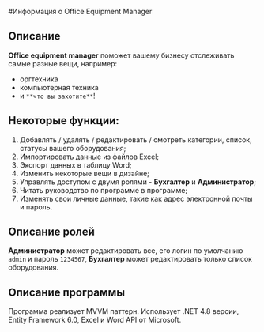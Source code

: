 #Информация о Office Equipment Manager
## Описание
**Office equipment manager** поможет вашему бизнесу отслеживать самые разные вещи, например:
- оргтехника
- компьютерная техника
- и `**что вы захотите**`!
## Некоторые функции:
1. Добавлять / удалять / редактировать / смотреть категории, список, статусы вашего оборудования;
2. Импортировать данные из файлов Excel;
3. Экспорт данных в таблицу Word;
4. Изменить некоторые вещи в дизайне;
5. Управлять доступом с двумя ролями - **Бухгалтер** и **Администратор**;
6. Читать руководство по программе в программе;
7. Изменять свои личные данные, такие как адрес электронной почты и пароль.
## Описание ролей
**Администратор** может редактировать все, его логин по умолчанию `admin` и пароль `1234567`, **Бухгалтер** может редактировать только список оборудования.
## Описание программы
Программа реализует MVVM паттерн. Использует .NET 4.8 версии, Entity Framework 6.0, Excel и Word API от Microsoft.